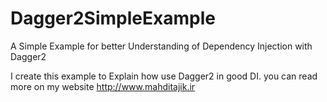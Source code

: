 # Dagger2SimpleExample
A Simple Example for better Understanding of Dependency Injection with Dagger2

I create this example to Explain how use Dagger2 in good DI. 
you can read more on my website http://www.mahditajik.ir
